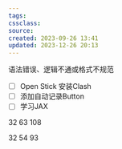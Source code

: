```yaml
---
tags: 
cssclass: 
source: 
created: 2023-09-26 13:41
updated: 2023-12-26 20:13
---
```



语法错误、逻辑不通或格式不规范
- [ ] Open Stick 安装Clash
- [ ] 添加自动记录Button
- [ ] 学习JAX

32 63 108

32 54 93
